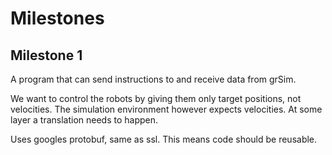 # Milestones

## Milestone 1
A program that can send instructions to and receive data from grSim.

We want to control the robots by giving them only target positions, not velocities. The simulation environment however expects velocities. At some layer a translation needs to happen.

Uses googles protobuf, same as ssl. This means code should be reusable.
